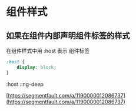 # 组件样式

## 如果在组件内部声明组件标签的样式

在组件样式中用 :host 表示 组件标签

```css
:host {
	display: block;
}
```


:host ::ng-deep 

[https://segmentfault.com/a/1190000012086737](https://segmentfault.com/a/1190000012086737)